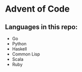 Advent of Code 
====

## Languages in this repo: 

* Go 
* Python 
* Haskell
* Common Lisp
* Scala
* Ruby

